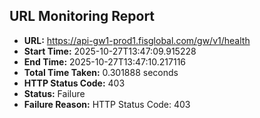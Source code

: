 ## URL Monitoring Report

- **URL:** https://api-gw1-prod1.fisglobal.com/gw/v1/health
- **Start Time:** 2025-10-27T13:47:09.915228
- **End Time:** 2025-10-27T13:47:10.217116
- **Total Time Taken:** 0.301888 seconds
- **HTTP Status Code:** 403
- **Status:** Failure
- **Failure Reason:** HTTP Status Code: 403
